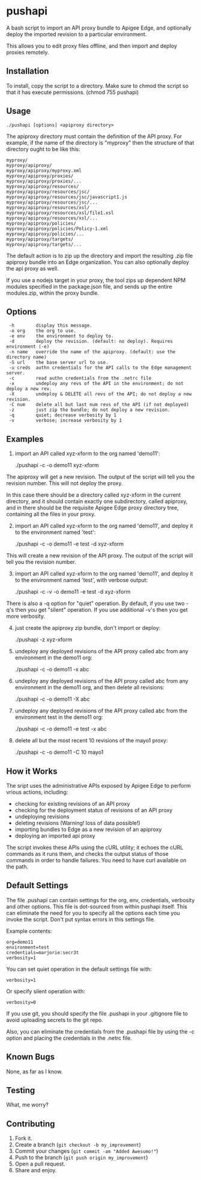 pushapi
=======

A bash script to import an API proxy bundle to Apigee Edge, and 
optionally deploy the imported revision to a particular environment. 

This allows you to edit proxy files offline, and then import and deploy
proxies remotely. 

Installation
-----------

To install, copy the script to a directory. Make sure to chmod the script so that it has execute permissions. (chmod 755 pushapi) 


Usage
-----

    ./pushapi [options] <apiproxy directory>

The apiproxy directory must contain the definition of the API proxy. For
example, if the name of the directory is "myproxy" then the structure of
that directory ought to be like this:

    myproxy/
    myproxy/apiproxy/
    myproxy/apiproxy/myproxy.xml
    myproxy/apiproxy/proxies/
    myproxy/apiproxy/proxies/...
    myproxy/apiproxy/resources/
    myproxy/apiproxy/resources/jsc/
    myproxy/apiproxy/resources/jsc/javascript1.js
    myproxy/apiproxy/resources/jsc/...
    myproxy/apiproxy/resources/xsl/
    myproxy/apiproxy/resources/xsl/file1.xsl
    myproxy/apiproxy/resources/xsl/...
    myproxy/apiproxy/policies/
    myproxy/apiproxy/policies/Policy-1.xml
    myproxy/apiproxy/policies/...
    myproxy/apiproxy/targets/
    myproxy/apiproxy/targets/...


The default action is to zip up the directory and import the resulting .zip file apiproxy bundle into an Edge organization.  You can also optionally deploy the api proxy as well. 

If you use a nodejs target in your proxy, the tool zips up dependent NPM modules specified in the package.json file, and sends up the entire modules.zip, within the proxy bundle. 


Options
------- 

     -h        display this message.
     -o org    the org to use.
     -e env    the environment to deploy to.
     -d        deploy the revision. (default: no deploy). Requires environment (-e)
     -n name   override the name of the apiproxy. (default: use the directory name)
     -S url    the base server url to use.
     -u creds  authn credentials for the API calls to the Edge management server.
     -c        read authn credentials from the .netrc file
     -x        undeploy any revs of the API in the environment; do not deploy a new rev.
     -X        undeploy & DELETE all revs of the API; do not deploy a new revision.
     -C num    delete all but last num revs of the API (if not deployed)
     -z        just zip the bundle; do not deploy a new revision.
     -q        quiet; decrease verbosity by 1
     -v        verbose; increase verbosity by 1

   
Examples 
--------

1. import an API called xyz-xform to the org named 'demo11':

    ./pushapi -c -o demo11 xyz-xform

  The apiproxy will get a new revision. The output of the script will
  tell you the revision number. This will not deploy the proxy.

  In this case there should be a directory called xyz-xform in the
  current directory, and it should contain exactly one
  subdirectory, called apiproxy, and in there should be the requisite
  Apigee Edge proxy directory tree, containing all the files in your proxy.

2. import an API called xyz-xform to the org named 'demo11', and deploy it to the environment named 'test':

    ./pushapi -c -o demo11 -e test -d xyz-xform

  This will create a new revision of the API proxy.  The output of the script will tell you the revision number. 


3. import an API called xyz-xform to the org named 'demo11', and deploy it to the environment named 'test', with verbose output:

    ./pushapi -c -v -o demo11 -e test -d xyz-xform

  There is also a -q option for "quiet" operation.  By default, if you
  use two -q's then you get "silent" operation. If you use additional
  -v's then you get more verbosity.

4. just create the apiproxy zip bundle, don't import or deploy: 

    ./pushapi -z xyz-xform

5. undeploy any deployed revisions of the API proxy called abc from any environment in the demo11 org:

    ./pushapi -c -o demo11 -x abc

6. undeploy any deployed revisions of the API proxy called abc from any environment in the demo11 org, and then delete all revisions:

    ./pushapi -c -o demo11 -X abc

7. undeploy any deployed revisions of the API proxy called abc from the environment test in the demo11 org:

    ./pushapi -c -o demo11 -e test -x abc

8. delete all but the most recent 10 revisions of the mayo1 proxy:

    ./pushapi -c -o demo11 -C 10 mayo1



How it Works
------------

The sript uses the administrative APIs exposed by Apigee Edge to perform vrious actions, including:

 - checking for existing revisions of an API proxy
 - checking for the deployment status of revisions of an API proxy
 - undeploying revisions
 - deleting revisions (Warning! loss of data possible!)
 - importing bundles to Edge as a new revision of an apiproxy
 - deploying an imported api proxy

The script invokes these APIs using the cURL utility; it echoes the cURL commands as it runs
them, and checks the output status of those commands in order to handle
failures. You need to have curl available on the path.


Default Settings
----------------

The file .pushapi can contain settings for the org, env,
credentials, verbosity and other options. This file is dot-sourced from
within pushapi itself. This can eliminate the need for you to
specify all the options each time you invoke the script. Don't
put syntax errors in this settings file.

Example contents:

    org=demo11
    environment=test
    credentials=marjorie:secr3t
    verbosity=1

You can set quiet operation in the default settings file with:

    verbosity=1

Or specify silent operation with:

    verbosity=0

If you use git, you should specify the file .pushapi in your .gitignore file to
avoid uploading secrets to the git repo.

Also, you can eliminate the credentials from the .pushapi file by using
the -c option and placing the credentials in the .netrc file.

Known Bugs
----------

None, as far as I know.


Testing
-------

What, me worry?


Contributing
------------

1. Fork it.
2. Create a branch (`git checkout -b my_improvement`)
3. Commit your changes (`git commit -am "Added Awesumo!"`)
4. Push to the branch (`git push origin my_improvement`)
5. Open a pull request.
6. Share and enjoy.
